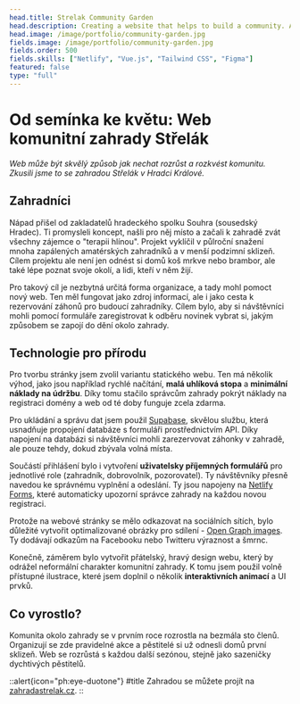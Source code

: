 ```yaml
---
head.title: Strelak Community Garden
head.description: Creating a website that helps to build a community. A heartwarming work 🌿.
head.image: /image/portfolio/community-garden.jpg
fields.image: /image/portfolio/community-garden.jpg
fields.order: 500
fields.skills: ["Netlify", "Vue.js", "Tailwind CSS", "Figma"]
featured: false
type: "full"
---
```


# Od semínka ke květu: Web komunitní zahrady Střelák

_Web může být skvělý způsob jak nechat rozrůst a rozkvést komunitu. Zkusili jsme to se zahradou Střelák v Hradci Králové._

## Zahradníci

Nápad přišel od zakladatelů hradeckého spolku Souhra (sousedský Hradec). Ti promysleli koncept, našli pro něj místo a začali k zahradě zvát všechny zájemce o "terapii hlínou". Projekt vyklíčil v půlroční snažení mnoha zapálených amatérských zahradníků a v menší podzimní sklizeň. Cílem projektu ale není jen odnést si domů koš mrkve nebo brambor, ale také lépe poznat svoje okolí, a lidi, kteří v něm žijí.

Pro takový cíl je nezbytná určitá forma organizace, a tady mohl pomoct nový web. Ten měl fungovat jako zdroj informací, ale i jako cesta k rezervování záhonů pro budoucí zahradníky. Cílem bylo, aby si návštěvníci mohli pomocí formuláře zaregistrovat k odběru novinek vybrat si, jakým způsobem se zapojí do dění okolo zahrady.

## Technologie pro přírodu

Pro tvorbu stránky jsem zvolil variantu statického webu. Ten má několik výhod, jako jsou například rychlé načítání, **malá uhlíková stopa** a **minimální náklady na údržbu**. Díky tomu stačilo správcům zahrady pokrýt náklady na registraci domény a web od té doby funguje zcela zdarma.

Pro ukládání a správu dat jsem použil [Supabase](https://supabase.com/), skvělou službu, která usnadňuje propojení databáze s formuláři prostřednictvím API. Díky napojení na databázi si návštěvníci mohli zarezervovat záhonky v zahradě, ale pouze tehdy, dokud zbývala volná místa.

Součástí přihlášení bylo i vytvoření **uživatelsky příjemných formulářů** pro jednotlivé role (zahradník, dobrovolník, pozorovatel). Ty návštěvníky přesně navedou ke správnému vyplnění a odeslání. Ty jsou napojeny na [Netlify Forms](https://docs.netlify.com/forms/setup/), které automaticky upozorní správce zahrady na každou novou registraci.

Protože na webové stránky se mělo odkazovat na sociálních sítích, bylo důležité vytvořit optimalizované obrázky pro sdílení - [Open Graph images](https://css-tricks.com/essential-meta-tags-social-media/). Ty dodávají odkazům na Facebooku nebo Twitteru výraznost a šmrnc.

Konečně, záměrem bylo vytvořit přátelský, hravý design webu, který by odrážel neformální charakter komunitní zahrady. K tomu jsem použil volně přístupné ilustrace, které jsem doplnil o několik **interaktivních animací** a UI prvků.

## Co vyrostlo?

Komunita okolo zahrady se v prvním roce rozrostla na bezmála sto členů. Organizují se zde pravidelné akce a pěstitelé si už odnesli domů první sklizeň. Web se rozrůstá s každou další sezónou, stejně jako sazeničky dychtivých pěstitelů.

::alert{icon="ph:eye-duotone"}
#title
Zahradou se můžete projít na [zahradastrelak.cz](https://zahradastrelak.cz/).
::
